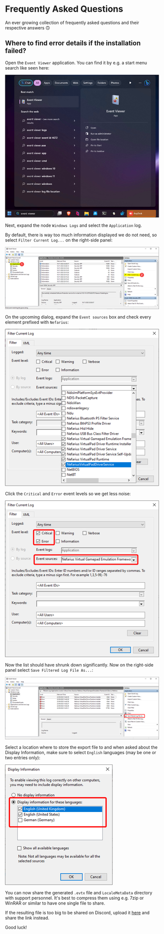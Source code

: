 # Frequently Asked Questions

An ever growing collection of frequently asked questions and their respective answers 🙃

## Where to find error details if the installation failed?

Open the `Event Viewer` application. You can find it by e.g. a start menu search like seen here:

![AnyDesk_3R6KNfaIMx.png](../images/AnyDesk_3R6KNfaIMx.png)

Next, expand the node `Windows Logs` and select the `Application` log.

By default, there is way too much information displayed we do not need, so select `Filter Current Log...` on the right-side panel:

![gVxmsOd44y.png](../images/gVxmsOd44y.png)

On the upcoming dialog, expand the `Event sources` box and check every element prefixed with `Nefarius`:

![mmc_Tz8BRNWnCV.png](../images/mmc_Tz8BRNWnCV.png)

Click the `Critical` and `Error` event levels so we get less noise:

![hdMNaO215y.png](../images/hdMNaO215y.png)

Now the list should have shrunk down significantly. Now on the right-side panel select `Save Filtered Log File As...`:

![IdA7f9gz1p.png](../images/IdA7f9gz1p.png)

Select a location where to store the export file to and when asked about the Display Information, make sure to select `English` languages (may be one or two entries only):

![gYnGavzf90.png](../images/gYnGavzf90.png)

You can now share the generated `.evtx` file and `LocaleMetaData` directory with support personnel. It's best to compress them using e.g. 7zip or WinRAR or similar to have one single file to share.

If the resulting file is too big to be shared on Discord, upload it [here](https://files.nefarius.at/) and share the link instead.

Good luck!
